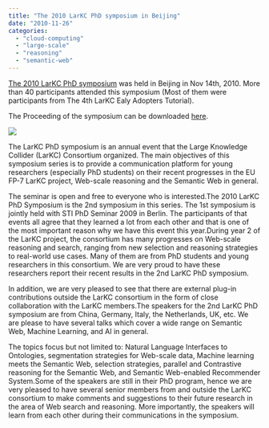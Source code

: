 ```yaml
---
title: "The 2010 LarKC PhD symposium in Beijing"
date: "2010-11-26"
categories: 
  - "cloud-computing"
  - "large-scale"
  - "reasoning"
  - "semantic-web"
---
```


[The 2010 LarKC PhD symposium](http://www.wici-lab.org/wici/larkc-phd-2010/) was held in Beijing in Nov 14th, 2010. More than 40 participants attended this symposium (Most of them were participants from The 4th LarKC Ealy Adopters Tutorial).

The Proceeding of the symposium can be downloaded [here](http://www.wici-lab.org/wici/larkc-phd-2010/LarKC-PhD-2010.pdf).

![](images/small-DSCN2210.JPG)

The LarKC PhD symposium is an annual event that the Large Knowledge Collider (LarKC) Consortium organized. The main objectives of this symposium series is to provide a communication platform for young researchers (especially PhD students) on their recent progresses in the EU FP-7 LarKC project, Web-scale reasoning and the Semantic Web in general.

The seminar is open and free to everyone who is interested.The 2010 LarKC PhD Symposium is the 2nd symposium in this series. The 1st symposium is jointly held with STI PhD Seminar 2009 in Berlin. The participants of that events all agree that they learned a lot from each other and that is one of the most important reason why we have this event this year.During year 2 of the LarKC project, the consortium has many progresses on Web-scale reasoning and search, ranging from new selection and reasoning strategies to real-world use cases. Many of them are from PhD students and young researchers in this consortium. We are very proud to have these researchers report their recent results in the 2nd LarKC PhD symposium.

In addition, we are very pleased to see that there are external plug-in contributions outside the LarKC consortium in the form of close collaboration with the LarKC members.The speakers for the 2nd LarKC PhD symposium are from China, Germany, Italy, the Netherlands, UK, etc. We are please to have several talks which cover a wide range on Semantic Web, Machine Learning, and AI in general.

The topics focus but not limited to: Natural Language Interfaces to Ontologies, segmentation strategies for Web-scale data, Machine learning meets the Semantic Web, selection strategies, parallel and Contrastive reasoning for the Semantic Web, and Semantic Web-enabled Recommender System.Some of the speakers are still in their PhD program, hence we are very pleased to have several senior members from and outside the LarKC consortium to make comments and suggestions to their future research in the area of Web search and reasoning. More importantly, the speakers will learn from each other during their communications in the symposium.

